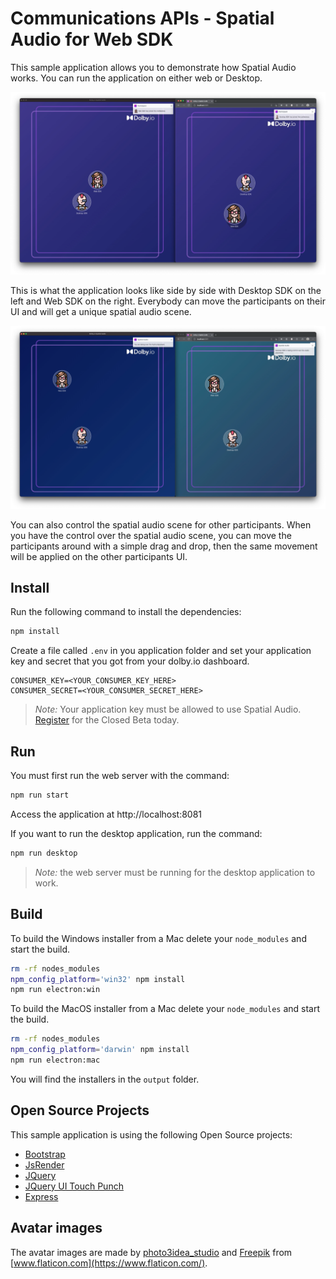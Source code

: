 # Communications APIs - Spatial Audio for Web SDK

This sample application allows you to demonstrate how Spatial Audio works. You can run the application on either web or Desktop.

![](wiki/layout.png)

This is what the application looks like side by side with Desktop SDK on the left and Web SDK on the right. Everybody can move the participants on their UI and will get a unique spatial audio scene.

![](wiki/control.png)

You can also control the spatial audio scene for other participants. When you have the control over the spatial audio scene, you can move the participants around with a simple drag and drop, then the same movement will be applied on the other participants UI.

## Install

Run the following command to install the dependencies:

```bash
npm install
```

Create a file called `.env` in you application folder and set your application key and secret that you got from your dolby.io dashboard.

```
CONSUMER_KEY=<YOUR_CONSUMER_KEY_HERE>
CONSUMER_SECRET=<YOUR_CONSUMER_SECRET_HERE>
```

> *Note:* Your application key must be allowed to use Spatial Audio. [Register](https://go.dolby.io/spatial-audio) for the Closed Beta today.

## Run

You must first run the web server with the command:

```bash
npm run start
```

Access the application at http://localhost:8081

If you want to run the desktop application, run the command:

```bash
npm run desktop
```

> *Note:* the web server must be running for the desktop application to work.

## Build

To build the Windows installer from a Mac delete your `node_modules` and start the build.

```bash
rm -rf nodes_modules
npm_config_platform='win32' npm install
npm run electron:win
```

To build the MacOS installer from a Mac delete your `node_modules` and start the build.

```bash
rm -rf nodes_modules
npm_config_platform='darwin' npm install
npm run electron:mac
```

You will find the installers in the `output` folder.

## Open Source Projects

This sample application is using the following Open Source projects:
- [Bootstrap](https://getbootstrap.com)
- [JsRender](https://www.jsviews.com/)
- [JQuery](https://jquery.com)
- [JQuery UI Touch Punch](https://github.com/furf/jquery-ui-touch-punch)
- [Express](https://expressjs.com/)

## Avatar images

The avatar images are made by [photo3idea_studio](https://www.flaticon.com/authors/photo3idea-studio) and [Freepik](https://www.freepik.com) from [www.flaticon.com](https://www.flaticon.com/).
